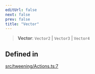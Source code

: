 ```yaml
---
editUrl: false
next: false
prev: false
title: "Vector"
---
```


> **Vector**: `Vector2` \| `Vector3` \| `Vector4`

## Defined in

[src/tweening/Actions.ts:7](https://github.com/agargaro/three.ez/blob/b06e30e89a1cb80df2de9df7c48590de59a134ce/src/tweening/Actions.ts#L7)

